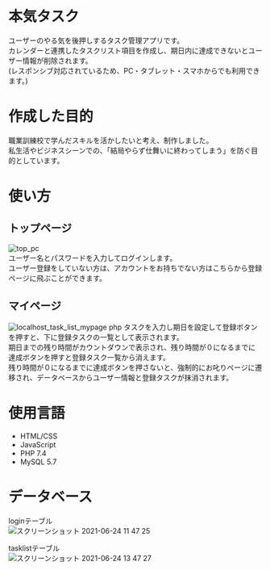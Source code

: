 # 本気タスク
ユーザーのやる気を後押しするタスク管理アプリです。  
カレンダーと連携したタスクリスト項目を作成し、期日内に達成できないとユーザー情報が削除されます。  
(レスポンシブ対応されているため、PC・タブレット・スマホからでも利用できます。)  

# 作成した目的
職業訓練校で学んだスキルを活かしたいと考え、制作しました。  
私生活やビジネスシーンでの、「結局やらず仕舞いに終わってしまう」を防ぐ目的としています。  

# 使い方
## トップページ
![top_pc](https://user-images.githubusercontent.com/86467534/124408308-e3a92e80-dd80-11eb-8b76-91ded6db8f9c.png)  
ユーザー名とパスワードを入力してログインします。  
ユーザー登録をしていない方は、アカウントをお持ちでない方はこちらから登録ページに飛ぶことができます。  

## マイページ
![localhost_task_list_mypage php](https://user-images.githubusercontent.com/86467534/124408571-72b64680-dd81-11eb-85f1-0808f509097b.png)
タスクを入力し期日を設定して登録ボタンを押すと、下に登録タスクの一覧として表示されます。  
期日までの残り時間がカウントダウンで表示され、残り時間が０になるまでに達成ボタンを押すと登録タスク一覧から消えます。  
残り時間が０になるまでに達成ボタンを押さないと、強制的にお叱りページに遷移され、データベースからユーザー情報と登録タスクが抹消されます。

# 使用言語
- HTML/CSS  
- JavaScript
- PHP 7.4
- MySQL 5.7

# データベース
loginテーブル  
![スクリーンショット 2021-06-24 11 47 25](https://user-images.githubusercontent.com/86467534/124408147-9200a400-dd80-11eb-9249-3d4e1dd7d966.png)  

tasklistテーブル  
![スクリーンショット 2021-06-24 13 47 27](https://user-images.githubusercontent.com/86467534/124408264-cc6a4100-dd80-11eb-9392-d52fdfac03e4.png)
